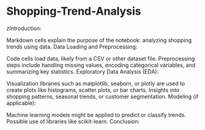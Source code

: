 # Shopping-Trend-Analysis

zIntroduction:

Markdown cells explain the purpose of the notebook: analyzing shopping trends using data.
Data Loading and Preprocessing:

Code cells load data, likely from a CSV or other dataset file.
Preprocessing steps include handling missing values, encoding categorical variables, and summarizing key statistics.
Exploratory Data Analysis (EDA):

Visualization libraries such as matplotlib, seaborn, or plotly are used to create plots like histograms, scatter plots, or bar charts.
Insights into shopping patterns, seasonal trends, or customer segmentation.
Modeling (if applicable):

Machine learning models might be applied to predict or classify trends.
Possible use of libraries like scikit-learn.
Conclusion:

